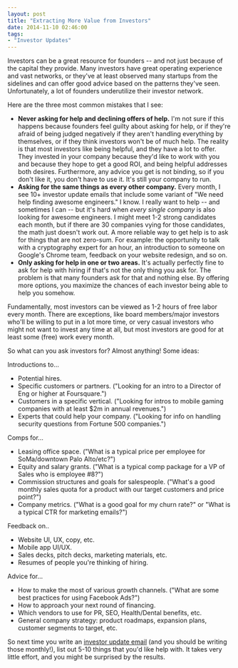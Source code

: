 ```yaml
---
layout: post
title: "Extracting More Value from Investors"
date: 2014-11-10 02:46:00
tags:
- "Investor Updates"
---
```


Investors can be a great resource for founders -- and not just because of the capital they provide. Many investors have great operating experience and vast networks, or they've at least observed many startups from the sidelines and can offer good advice based on the patterns they've seen. Unfortunately, a lot of founders underutilize their investor network.

Here are the three most common mistakes that I see:

- **Never asking for help and declining offers of help.** I'm not sure if this happens because founders feel guilty about asking for help, or if they're afraid of being judged negatively if they aren't handling everything by themselves, or if they think investors won't be of much help. The reality is that most investors like being helpful, and they have a lot to offer. They invested in your company because they'd like to work with you and because they hope to get a good ROI, and being helpful addresses both desires. Furthermore, any advice you get is not binding, so if you don't like it, you don't have to use it. It's still your company to run.
- **Asking for the same things as every other company.** Every month, I see 10+ investor update emails that include some variant of "We need help finding awesome engineers." I know. I really want to help -- and sometimes I can -- but it's hard when _every single company_ is also looking for awesome engineers. I might meet 1-2 strong candidates each month, but if there are 30 companies vying for those candidates, the math just doesn't work out. A more reliable way to get help is to ask for things that are not zero-sum. For example: the opportunity to talk with a cryptography expert for an hour, an introduction to someone on Google's Chrome team, feedback on your website redesign, and so on.
- **Only asking for help in one or two areas.** It's actually perfectly fine to ask for help with hiring if that's not the only thing you ask for. The problem is that many founders ask for that and nothing else. By offering more options, you maximize the chances of each investor being able to help you somehow.

Fundamentally, most investors can be viewed as 1-2 hours of free labor every month. There are exceptions, like board members/major investors who'll be willing to put in a lot more time, or very casual investors who might not want to invest any time at all, but most investors are good for at least some (free) work every month.

So what can you ask investors for? Almost anything! Some ideas:

Introductions to...

- Potential hires.
- Specific customers or partners. ("Looking for an intro to a Director of Eng or higher at Foursquare.")
- Customers in a specific vertical. ("Looking for intros to mobile gaming companies with at least $2m in annual revenues.")
- Experts that could help your company. ("Looking for info on handling security questions from Fortune 500 companies.")

Comps for...

- Leasing office space. ("What is a typical price per employee for SoMa/downtown Palo Alto/etc?")
- Equity and salary grants. ("What is a typical comp package for a VP of Sales who is employee #8?")
- Commission structures and goals for salespeople. ("What's a good monthly sales quota for a product with our target customers and price point?")
- Company metrics. ("What is a good goal for my churn rate?" or "What is a typical CTR for marketing emails?")

Feedback on..

- Website UI, UX, copy, etc.
- Mobile app UI/UX.
- Sales decks, pitch decks, marketing materials, etc.
- Resumes of people you're thinking of hiring.

Advice for...

- How to make the most of various growth channels. ("What are some best practices for using Facebook Ads?")
- How to approach your next round of financing. 
- Which vendors to use for PR, SEO, Health/Dental benefits, etc.
- General company strategy: product roadmaps, expansion plans, customer segments to target, etc.

So next time you write an <a href="{{site.url}}investor-update-email-template" target="_blank">investor update email</a> (and you should be writing those monthly!), list out 5-10 things that you'd like help with. It takes very little effort, and you might be surprised by the results.